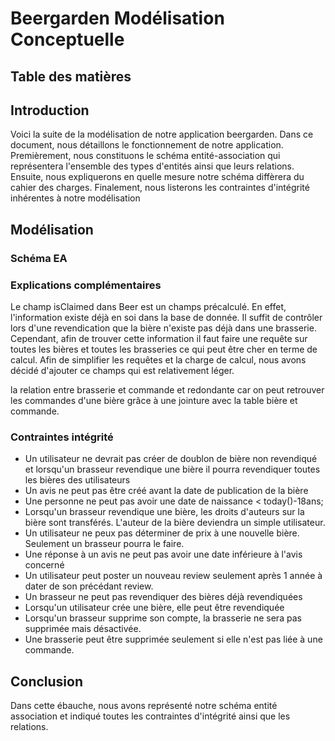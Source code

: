 # Beergarden Modélisation Conceptuelle

## Table des matières

## Introduction

Voici la suite de la modélisation de notre application beergarden. Dans ce document, nous détaillons le fonctionnement de notre application. Premièrement, nous constituons le schéma entité-association qui représentera l'ensemble des types d'entités ainsi que leurs relations. Ensuite, nous expliquerons en quelle mesure notre schéma diffèrera du cahier des charges. Finalement, nous listerons les contraintes d'intégrité inhérentes à notre modélisation 

## Modélisation

### Schéma EA

### Explications complémentaires

Le champ isClaimed dans Beer est un champs précalculé. En effet, l'information existe déjà en soi dans la base de donnée. Il suffit de contrôler lors d'une revendication que la bière n'existe pas déjà dans une brasserie. Cependant, afin de trouver cette information il faut faire une requête sur toutes les bières et toutes les brasseries ce qui peut être cher en terme de calcul. Afin de simplifier les requêtes et la charge de calcul, nous avons décidé d'ajouter ce champs qui est relativement léger.

la relation entre brasserie et commande et redondante car on peut retrouver les commandes d'une bière grâce à une jointure avec la table bière et commande.

### Contraintes intégrité
  - Un utilisateur ne devrait pas créer de doublon de bière non revendiqué et lorsqu'un brasseur revendique une bière il pourra revendiquer toutes les bières des utilisateurs
  - Un avis ne peut pas être créé avant la date de publication de la bière
  - Une personne ne peut pas avoir une date de naissance < today()-18ans;
  - Lorsqu'un brasseur revendique une bière, les droits d'auteurs sur la bière sont transférés. L'auteur de la bière deviendra un simple utilisateur.
  - Un utilisateur ne peux pas déterminer de prix à une nouvelle bière. Seulement un brasseur pourra le faire.
  - Une réponse à un avis ne peut pas avoir une date inférieure à l'avis concerné
  - Un utilisateur peut poster un nouveau review seulement après 1 année à dater de son précédant review.
  - Un brasseur ne peut pas revendiquer des bières déjà revendiquées
  - Lorsqu'un utilisateur crée une bière, elle peut être revendiquée
  - Lorsqu'un brasseur supprime son compte, la brasserie ne sera pas supprimée mais désactivée.
  - Une brasserie peut être supprimée seulement si elle n'est pas liée à une commande.
## Conclusion
  Dans cette ébauche, nous avons représenté notre schéma entité association et indiqué toutes les contraintes d'intégrité ainsi que les relations.
 
